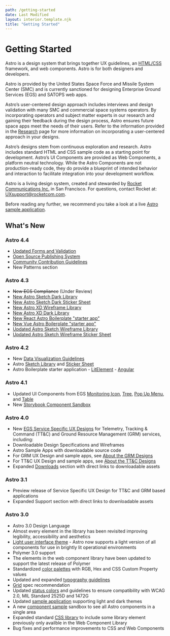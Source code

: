 ```yaml
---
path: /getting-started
date: Last Modified
layout: interior.template.njk
title: "Getting Started"
---
```


# Getting Started

Astro is a design system that brings together UX guidelines, an [HTML/CSS](/components/readme) framework, and web components. Astro is for both designers and developers.

Astro is provided by the United States Space Force and Missile System Center (SMC) and is currently sanctioned for designing Enterprise Ground Services (EGS) and SATOPS web apps.

Astro’s user-centered design approach includes interviews and design validation with many SMC and commercial space systems operators. By incorporating operators and subject matter experts in our research and gaining their feedback during the design process, Astro ensures future space apps meet the needs of their users. Refer to the information provided in the [Research](/design-process/research) page for more information on incorporating a user-centered approach in your designs.

Astro’s designs stem from continuous exploration and research. Astro includes standard HTML and CSS sample code as a starting point for development. Astro’s UI Components are provided as Web Components, a platform neutral technology. While the Astro Components are not production-ready code, they do provide a blueprint of intended behavior and interaction to facilitate integration into your development workflow.

Astro is a living design system, created and stewarded by [Rocket Communications Inc.](https://rocketcom.com/) in San Francisco. For questions, contact Rocket at: UXsupport@rocketcom.com.

Before reading any further, we recommend you take a look at a live [Astro sample application](https://sample-app.astrouxds.com/).

## What's New

### Astro 4.4

- [Updated Forms and Validation](/patterns/forms-and-validation/)
- [Open Source Publishing System](https://github.com/RocketCommunicationsInc/astro-uxds)
- [Community Contribution Guidelines](/community/propose-a-change/)
- New Patterns section

### Astro 4.3

- ~~New EGS Compliance~~ (Under Review)
- [New Astro Sketch Dark Library](https://bitbucket.org/rocketcom/astro-design-resources/src/master/Sketch/)
- [New Astro Sketch Dark Sticker Sheet](https://bitbucket.org/rocketcom/astro-design-resources/src/master/Sketch/)
- [New Astro XD Wireframe Library](https://bitbucket.org/rocketcom/astro-design-resources/src/master/Adobe%20XD)
- [New Astro XD Dark Library](https://bitbucket.org/rocketcom/astro-design-resources/src/)
- [New React Astro Boilerplate "starter app"](https://bitbucket.org/rocketcom/astro-boilerplate-react/src)
- [New Vue Astro Boilerplate "starter app"](https://bitbucket.org/rocketcom/astro-boilerplate-vue/src/master/)
- [Updated Astro Sketch Wireframe Library](https://bitbucket.org/rocketcom/astro-design-resources/src/master/Sketch)
- [Updated Astro Sketch Wireframe Sticker Sheet](https://bitbucket.org/rocketcom/astro-design-resources/src/master/Sketch)

### Astro 4.2

- New [Data Visualization Guidelines](/patterns/data-visualization)
- Astro [Sketch Library](https://bitbucket.org/rocketcom/astro-design-resources/src/master/Sketch/Astro%204%20Wireframe%20Library.sketch) and [Sticker Sheet](https://bitbucket.org/rocketcom/astro-design-resources/src/master/Sketch/Astro%204%20Wireframe%20Sticker%20Sheet.sketch)
- Astro Boilerplate starter application - [LitElement](https://bitbucket.org/rocketcom/astro-boilerplate/src/master/) - [Angular](https://bitbucket.org/rocketcom/astro-boilerplate-angular/src/master/)

### Astro 4.1

- Updated UI Components from EGS [Monitoring Icon](/components/icons-and-symbols), [Tree](/components/tree), [Pop Up Menu](/components/pop-up), and [Table](/components/table)
- New [Storybook Component Sandbox](https://astro-components.netlify.com/)

### Astro 4.0

- New [EGS Service Specific UX Designs](/service-specific-ux-design) for Telemetry, Tracking & Command (TT&C) and Ground Resource Management (GRM) services, including:
- Downloadable Design Specifications and Wireframes
- Astro Sample Apps with downloadable source code
- For GRM UX Design and sample apps, see [About the GRM Designs](/grm-service-ux-design/about-the-grm-designs)
- For TT&C UX Design and sample apps, see [About the TT&C Designs](/ttc-service-ux-design/about-the-ttc-designs)
- Expanded [Downloads](/downloads) section with direct links to downloadable assets

### Astro 3.1

- Preview release of Service Specific UX Design for TT&C and GRM based applications
- Expanded Support section with direct links to downloadable assets

### Astro 3.0

- Astro 3.0 Design Language
- Almost every element in the library has been revisited improving legibility, accessibility and aesthetics
- [Light user interface theme](/design-guidelines/theme) - Astro now supports a light version of all components for use in brightly lit operational environments
- Polymer 3.0 support
- The elements in the web component library have been updated to support the latest release of Polymer
- Standardized [color palettes](/design-guidelines/color) with RGB, Hex and CSS Custom Property values
- Updated and expanded [typography guidelines](/design-guidelines/typography)
- [Grid](/design-guidelines/grid) spec recommendation
- Updated [status colors](/library/status-symbol) and guidelines to ensure compatibility with WCAG 2.0, MIL Standard 2525D and 1472G
- Updated [sample application](https://sample-app.astrouxds.com/) supporting light and dark themes
- A new [component sample](https://astro-components.netlify.com/) sandbox to see all Astro components in a single area
- Expanded standard [CSS library](https://bitbucket.org/rocketcom/astro-styles/src/master/) to include some library element previously only availble in the Web Component Library
- Bug fixes and performance improvements to CSS and Web Components
